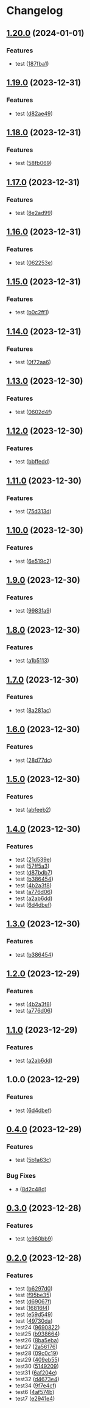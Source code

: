 # Changelog

## [1.20.0](https://github.com/cy-takeuchi/test-kintone-plugin/compare/test-kintone-plugin-v1.19.0...test-kintone-plugin-v1.20.0) (2024-01-01)


### Features

* test ([187fba1](https://github.com/cy-takeuchi/test-kintone-plugin/commit/187fba14ed5f7277b387ddd92932cde9bc3b953c))

## [1.19.0](https://github.com/cy-takeuchi/test-kintone-plugin/compare/test-kintone-plugin-v1.18.0...test-kintone-plugin-v1.19.0) (2023-12-31)


### Features

* test ([d82ae49](https://github.com/cy-takeuchi/test-kintone-plugin/commit/d82ae4965d4df272843d22a62ed609c4a4b4dbe0))

## [1.18.0](https://github.com/cy-takeuchi/test-kintone-plugin/compare/test-kintone-plugin-v1.17.0...test-kintone-plugin-v1.18.0) (2023-12-31)


### Features

* test ([58fb069](https://github.com/cy-takeuchi/test-kintone-plugin/commit/58fb0691dc53f9b8ce3496d0b3c38d558292bb52))

## [1.17.0](https://github.com/cy-takeuchi/test-kintone-plugin/compare/test-kintone-plugin-v1.16.0...test-kintone-plugin-v1.17.0) (2023-12-31)


### Features

* test ([8e2ad99](https://github.com/cy-takeuchi/test-kintone-plugin/commit/8e2ad9966da5053b0370e84cbf9c04500eaf4e8c))

## [1.16.0](https://github.com/cy-takeuchi/test-kintone-plugin/compare/test-kintone-plugin-v1.15.0...test-kintone-plugin-v1.16.0) (2023-12-31)


### Features

* test ([062253e](https://github.com/cy-takeuchi/test-kintone-plugin/commit/062253e899259f38cc2f255bccb0dbe8ce9d14fa))

## [1.15.0](https://github.com/cy-takeuchi/test-kintone-plugin/compare/test-kintone-plugin-v1.14.0...test-kintone-plugin-v1.15.0) (2023-12-31)


### Features

* test ([b0c2ff1](https://github.com/cy-takeuchi/test-kintone-plugin/commit/b0c2ff1a5965890bafa6e001a49bcbee747e14f2))

## [1.14.0](https://github.com/cy-takeuchi/test-kintone-plugin/compare/test-kintone-plugin-v1.13.0...test-kintone-plugin-v1.14.0) (2023-12-31)


### Features

* test ([0f72aa6](https://github.com/cy-takeuchi/test-kintone-plugin/commit/0f72aa6cf1bd05b79fe99e43916f3aa1145206e8))

## [1.13.0](https://github.com/cy-takeuchi/test-kintone-plugin/compare/test-kintone-plugin-v1.12.0...test-kintone-plugin-v1.13.0) (2023-12-30)


### Features

* test ([0602d4f](https://github.com/cy-takeuchi/test-kintone-plugin/commit/0602d4f99ecf1be589f70c56a38f42e7c652fb48))

## [1.12.0](https://github.com/cy-takeuchi/test-kintone-plugin/compare/test-kintone-plugin-v1.11.0...test-kintone-plugin-v1.12.0) (2023-12-30)


### Features

* test ([bbffedd](https://github.com/cy-takeuchi/test-kintone-plugin/commit/bbffedd09b34ded37e082b9d26c3462a09a1e638))

## [1.11.0](https://github.com/cy-takeuchi/test-kintone-plugin/compare/test-kintone-plugin-v1.10.0...test-kintone-plugin-v1.11.0) (2023-12-30)


### Features

* test ([75d313d](https://github.com/cy-takeuchi/test-kintone-plugin/commit/75d313dbd362ac1a1d44511c6a56587dc105375c))

## [1.10.0](https://github.com/cy-takeuchi/test-kintone-plugin/compare/test-kintone-plugin-v1.9.0...test-kintone-plugin-v1.10.0) (2023-12-30)


### Features

* test ([6e519c2](https://github.com/cy-takeuchi/test-kintone-plugin/commit/6e519c2e1618a095c48d8d4c029dd50c3e8cdb81))

## [1.9.0](https://github.com/cy-takeuchi/test-kintone-plugin/compare/test-kintone-plugin-v1.8.0...test-kintone-plugin-v1.9.0) (2023-12-30)


### Features

* test ([9983fa9](https://github.com/cy-takeuchi/test-kintone-plugin/commit/9983fa9b7e0a32f1a25c3c10d63df53d8f88e5dc))

## [1.8.0](https://github.com/cy-takeuchi/test-kintone-plugin/compare/test-kintone-plugin-v1.7.0...test-kintone-plugin-v1.8.0) (2023-12-30)


### Features

* test ([a1b5113](https://github.com/cy-takeuchi/test-kintone-plugin/commit/a1b5113e13361ff39f864e71b0555b500a8543ba))

## [1.7.0](https://github.com/cy-takeuchi/test-kintone-plugin/compare/test-kintone-plugin-v1.6.0...test-kintone-plugin-v1.7.0) (2023-12-30)


### Features

* test ([8a281ac](https://github.com/cy-takeuchi/test-kintone-plugin/commit/8a281ac556b5ac8176cd95c23b1d2e5e7050cb9f))

## [1.6.0](https://github.com/cy-takeuchi/test-kintone-plugin/compare/test-kintone-plugin-v1.5.0...test-kintone-plugin-v1.6.0) (2023-12-30)


### Features

* test ([28d77dc](https://github.com/cy-takeuchi/test-kintone-plugin/commit/28d77dcb41d04f742045e116de665e7ade286ecf))

## [1.5.0](https://github.com/cy-takeuchi/test-kintone-plugin/compare/test-kintone-plugin-v1.4.0...test-kintone-plugin-v1.5.0) (2023-12-30)


### Features

* test ([abfeeb2](https://github.com/cy-takeuchi/test-kintone-plugin/commit/abfeeb25fc224b0625c6f46334f96e24c1bee476))

## [1.4.0](https://github.com/cy-takeuchi/test-kintone-plugin/compare/test-kintone-plugin-v1.3.0...test-kintone-plugin-v1.4.0) (2023-12-30)


### Features

* test ([21d539e](https://github.com/cy-takeuchi/test-kintone-plugin/commit/21d539eb6ea96f369488e2c4cd11d285e53bce3f))
* test ([57ff5a3](https://github.com/cy-takeuchi/test-kintone-plugin/commit/57ff5a3fea36b02e12708b8b86283d8338622812))
* test ([d87bdb7](https://github.com/cy-takeuchi/test-kintone-plugin/commit/d87bdb79cde202104b927ff5252f006e1f4e6a7c))
* test ([b386454](https://github.com/cy-takeuchi/test-kintone-plugin/commit/b386454df83716be6929a532ac42cb4228d19a55))
* test ([4b2a3f8](https://github.com/cy-takeuchi/test-kintone-plugin/commit/4b2a3f80850d96e17cc461f6f45adea437022385))
* test ([a776d06](https://github.com/cy-takeuchi/test-kintone-plugin/commit/a776d0630b0031bff5d6270bfe6dec6c9d62058a))
* test ([a2ab6dd](https://github.com/cy-takeuchi/test-kintone-plugin/commit/a2ab6dd97805eddc901d381a8e920dc148707126))
* test ([6d4dbef](https://github.com/cy-takeuchi/test-kintone-plugin/commit/6d4dbeffa3250541d650d3c2dbe6844e9f83f3ab))

## [1.3.0](https://github.com/cy-takeuchi/test-kintone-plugin/compare/v1.2.0...v1.3.0) (2023-12-30)


### Features

* test ([b386454](https://github.com/cy-takeuchi/test-kintone-plugin/commit/b386454df83716be6929a532ac42cb4228d19a55))

## [1.2.0](https://github.com/cy-takeuchi/test-kintone-plugin/compare/v1.1.0...v1.2.0) (2023-12-29)


### Features

* test ([4b2a3f8](https://github.com/cy-takeuchi/test-kintone-plugin/commit/4b2a3f80850d96e17cc461f6f45adea437022385))
* test ([a776d06](https://github.com/cy-takeuchi/test-kintone-plugin/commit/a776d0630b0031bff5d6270bfe6dec6c9d62058a))

## [1.1.0](https://github.com/cy-takeuchi/test-kintone-plugin/compare/v1.0.0...v1.1.0) (2023-12-29)


### Features

* test ([a2ab6dd](https://github.com/cy-takeuchi/test-kintone-plugin/commit/a2ab6dd97805eddc901d381a8e920dc148707126))

## 1.0.0 (2023-12-29)


### Features

* test ([6d4dbef](https://github.com/cy-takeuchi/test-kintone-plugin/commit/6d4dbeffa3250541d650d3c2dbe6844e9f83f3ab))

## [0.4.0](https://github.com/cy-takeuchi/test-kintone-plugin/compare/v0.3.0...v0.4.0) (2023-12-29)


### Features

* test ([5b1a63c](https://github.com/cy-takeuchi/test-kintone-plugin/commit/5b1a63cc022aefa05a295021e7e214b3973f80aa))


### Bug Fixes

* a ([8d2c48d](https://github.com/cy-takeuchi/test-kintone-plugin/commit/8d2c48dc97a9837829ab068c2376899af3c67cdc))

## [0.3.0](https://github.com/cy-takeuchi/test-kintone-plugin/compare/v0.2.0...v0.3.0) (2023-12-28)


### Features

* test ([e960bb9](https://github.com/cy-takeuchi/test-kintone-plugin/commit/e960bb9257975edfb3c97a7ac59ee8512ba426fe))

## [0.2.0](https://github.com/cy-takeuchi/test-kintone-plugin/compare/v0.1.0...v0.2.0) (2023-12-28)


### Features

* test ([b6297d0](https://github.com/cy-takeuchi/test-kintone-plugin/commit/b6297d031df25068b63e78135ce43e8c2c40bf0e))
* test ([f95be35](https://github.com/cy-takeuchi/test-kintone-plugin/commit/f95be350cebb490aab233593092eb052d7890633))
* test ([d69067f](https://github.com/cy-takeuchi/test-kintone-plugin/commit/d69067f6d22b54e28f6ea26aef7c94507856be6a))
* test ([16816f4](https://github.com/cy-takeuchi/test-kintone-plugin/commit/16816f4deda10e1b69a177a4762401ddedb6811d))
* test ([e59d549](https://github.com/cy-takeuchi/test-kintone-plugin/commit/e59d549ed64421c1d13cd3cdd1a27b39129d17b7))
* test ([49730da](https://github.com/cy-takeuchi/test-kintone-plugin/commit/49730dab0420d02bf44c718648cb79ef44f15768))
* test24 ([9690822](https://github.com/cy-takeuchi/test-kintone-plugin/commit/96908224980fd360a2087c25ad21c6379854e809))
* test25 ([b938664](https://github.com/cy-takeuchi/test-kintone-plugin/commit/b938664c5b6d88c67ad8afada7df4c8a3d60f334))
* test26 ([8ba5eba](https://github.com/cy-takeuchi/test-kintone-plugin/commit/8ba5eba5fa9936c9a5acbba96ba494010fabfb66))
* test27 ([2a56176](https://github.com/cy-takeuchi/test-kintone-plugin/commit/2a561767b14b785a709065936843e57e976205ef))
* test28 ([09c0c19](https://github.com/cy-takeuchi/test-kintone-plugin/commit/09c0c19bf33016375e2df22b5aeaedcaad88515c))
* test29 ([409eb55](https://github.com/cy-takeuchi/test-kintone-plugin/commit/409eb55b2197bbfd19a9e894324fa13bf4715506))
* test30 ([5149209](https://github.com/cy-takeuchi/test-kintone-plugin/commit/5149209c4ab09e351f22ea4e63406e42be1dc095))
* test31 ([6af204e](https://github.com/cy-takeuchi/test-kintone-plugin/commit/6af204e694700cfdc23725e9ae0c4c02d07ba5a1))
* test32 ([d4673e4](https://github.com/cy-takeuchi/test-kintone-plugin/commit/d4673e45066abf243f1c808d58cd8c1dfe64d3d6))
* test34 ([9f7e4cf](https://github.com/cy-takeuchi/test-kintone-plugin/commit/9f7e4cfd2c641c94dab988123922e25382ba831b))
* test6 ([4af574b](https://github.com/cy-takeuchi/test-kintone-plugin/commit/4af574be541db0e4d20a44cf451a65534b5d8f04))
* test7 ([e2941e4](https://github.com/cy-takeuchi/test-kintone-plugin/commit/e2941e458f7270d7e7bbe2d917df36420192f428))
